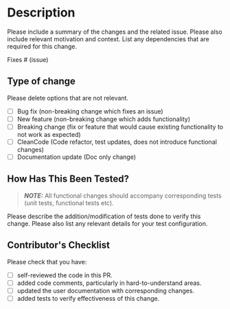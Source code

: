 # Description

Please include a summary of the changes and the related issue. Please also include relevant motivation and context. List any dependencies that are required for this change.

Fixes # (issue)

## Type of change

Please delete options that are not relevant.

- [ ] Bug fix (non-breaking change which fixes an issue)
- [ ] New feature (non-breaking change which adds functionality)
- [ ] Breaking change (fix or feature that would cause existing functionality to not work as expected)
- [ ] CleanCode (Code refactor, test updates, does not introduce functional changes)
- [ ] Documentation update (Doc only change)

## How Has This Been Tested?

> **_NOTE:_** All functional changes should accompany corresponding tests (unit tests, functional tests etc).

Please describe the addition/modification of tests done to verify this change. Please also list any relevant details for your test configuration.

## Contributor's Checklist

Please check that you have:

- [ ] self-reviewed the code in this PR.
- [ ] added code comments, particularly in hard-to-understand areas.
- [ ] updated the user documentation with corresponding changes.
- [ ] added tests to verify effectiveness of this change.
